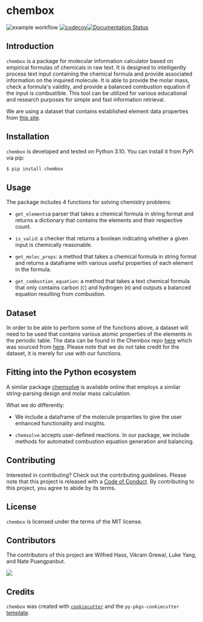 # chembox

![example workflow](https://github.com/UBC-MDS/chembox/actions/workflows/ci-cd.yml/badge.svg) [![codecov](https://codecov.io/gh/UBC-MDS/chembox/branch/main/graph/badge.svg?token=AbisKVAtpY)](https://codecov.io/gh/UBC-MDS/chembox)[![Documentation Status](https://readthedocs.org/projects/chembox/badge/?version=latest)](https://chembox.readthedocs.io/en/latest/?badge=latest)
## Introduction

`chembox` is a package for molecular information calculator based on empirical formulas of chemicals in raw text. It is designed to intelligently process text input containing the chemical formula and provide associated information on the inquired molecule. It is able to provide the molar mass, check a formula's validity, and provide a balanced combustion equation if the input is combustible. This tool can be utilized for various educational and research purposes for simple and fast information retrieval.

We are using a dataset that contains established element data properties from [this site](https://github.com/Bluegrams/periodic-table-data/blob/master/Periodica.Data/Data/ElementData.csv).

## Installation

`chembox` is developed and tested on Python 3.10. You can install it from PyPi via pip:

```bash
$ pip install chembox
```

## Usage

The package includes 4 functions for solving chemistry problems:

- `get_elements`a parser that takes a chemical formula in string format and returns a dictionary that contains the elements and their respective count. 

- `is_valid`: a checker that returns a boolean indicating whether a given input is chemically reasonable.

- `get_molec_props`: a method that takes a chemical formula in string format and returns a dataframe with various useful properties of each element in the formula.

- `get_combustion_equation`: a method that takes a text chemical formula that only contains carbon (`C`) and hydrogen (`H`) and outputs a balanced equation resulting from combustion.

## Dataset

In order to be able to perform some of the functions above, a dataset will need to be used that contains various atomic properties of the elements in the periodic table. The data can be found in the Chembox repo [here](https://github.com/UBC-MDS/chembox/tree/main/src/chembox/data) which was sourced from [here](https://github.com/Bluegrams/periodic-table-data/tree/master/Periodica.Data/Data). Please note that we do not take credit for the dataset, it is merely for use with our functions.

## Fitting into the Python ecosystem

A similar package [chemsolve](https://github.com/amogh7joshi/chemsolve) is available online that employs a similar string-parsing design and molar mass calculation.

What we do differently:

- We include a dataframe of the molecule properties to give the user enhanced functionality and insights.

- `chemsolve` accepts user-defined reactions. In our package, we include methods for automated combustion equation generation and balancing.

## Contributing

Interested in contributing? Check out the contributing guidelines. Please note that this project is released with a [Code of Conduct](https://github.com/UBC-MDS/chembox/blob/main/CONDUCT.md). By contributing to this project, you agree to abide by its terms.

## License

`chembox` is licensed under the terms of the MIT license.

## Contributors
The contributors of this project are
Wilfred Hass, Vikram Grewal, Luke Yang, and Nate Puangpanbut.


<a href="https://github.com/UBC-MDS/chembox/graphs/contributors">
  <img src="https://contrib.rocks/image?repo=UBC-MDS/chembox&max=1000" />
</a>

## Credits

`chembox` was created with [`cookiecutter`](https://cookiecutter.readthedocs.io/en/latest/) and the `py-pkgs-cookiecutter` [template](https://github.com/py-pkgs/py-pkgs-cookiecutter).
